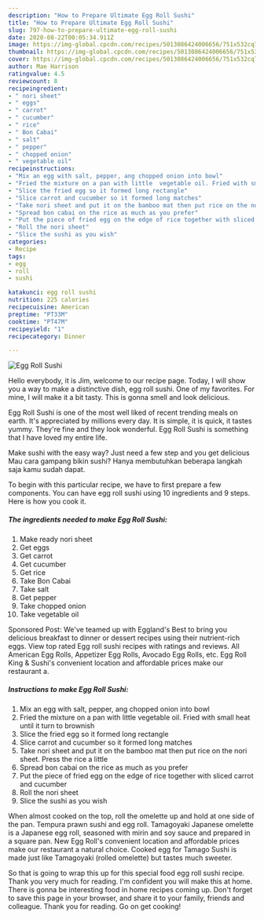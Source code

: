 ```yaml
---
description: "How to Prepare Ultimate Egg Roll Sushi"
title: "How to Prepare Ultimate Egg Roll Sushi"
slug: 797-how-to-prepare-ultimate-egg-roll-sushi
date: 2020-08-22T00:05:34.911Z
image: https://img-global.cpcdn.com/recipes/5013086424006656/751x532cq70/egg-roll-sushi-recipe-main-photo.jpg
thumbnail: https://img-global.cpcdn.com/recipes/5013086424006656/751x532cq70/egg-roll-sushi-recipe-main-photo.jpg
cover: https://img-global.cpcdn.com/recipes/5013086424006656/751x532cq70/egg-roll-sushi-recipe-main-photo.jpg
author: Mae Harrison
ratingvalue: 4.5
reviewcount: 8
recipeingredient:
- " nori sheet"
- " eggs"
- " carrot"
- " cucumber"
- " rice"
- " Bon Cabai"
- " salt"
- " pepper"
- " chopped onion"
- " vegetable oil"
recipeinstructions:
- "Mix an egg with salt, pepper, ang chopped onion into bowl"
- "Fried the mixture on a pan with little  vegetable oil. Fried with small heat until it turn to brownish"
- "Slice the fried egg so it formed long rectangle"
- "Slice carrot and cucumber so it formed long matches"
- "Take nori sheet and put it on the bamboo mat then put rice on the nori sheet. Press the rice a little"
- "Spread bon cabai on the rice as much as you prefer"
- "Put the piece of fried egg on the edge of rice together with sliced carrot and cucumber"
- "Roll the nori sheet"
- "Slice the sushi as you wish"
categories:
- Recipe
tags:
- egg
- roll
- sushi

katakunci: egg roll sushi 
nutrition: 225 calories
recipecuisine: American
preptime: "PT33M"
cooktime: "PT47M"
recipeyield: "1"
recipecategory: Dinner

---
```



![Egg Roll Sushi](https://img-global.cpcdn.com/recipes/5013086424006656/751x532cq70/egg-roll-sushi-recipe-main-photo.jpg)

Hello everybody, it is Jim, welcome to our recipe page. Today, I will show you a way to make a distinctive dish, egg roll sushi. One of my favorites. For mine, I will make it a bit tasty. This is gonna smell and look delicious.

Egg Roll Sushi is one of the most well liked of recent trending meals on earth. It's appreciated by millions every day. It is simple, it is quick, it tastes yummy. They're fine and they look wonderful. Egg Roll Sushi is something that I have loved my entire life.

Make sushi with the easy way? Just need a few step and you get delicious Mau cara gampang bikin sushi? Hanya membutuhkan beberapa langkah saja kamu sudah dapat.


To begin with this particular recipe, we have to first prepare a few components. You can have egg roll sushi using 10 ingredients and 9 steps. Here is how you cook it.

<!--inarticleads1-->

##### The ingredients needed to make Egg Roll Sushi:

1. Make ready  nori sheet
1. Get  eggs
1. Get  carrot
1. Get  cucumber
1. Get  rice
1. Take  Bon Cabai
1. Take  salt
1. Get  pepper
1. Take  chopped onion
1. Take  vegetable oil


Sponsored Post: We&#39;ve teamed up with Eggland&#39;s Best to bring you delicious breakfast to dinner or dessert recipes using their nutrient-rich eggs. View top rated Egg roll sushi recipes with ratings and reviews. All American Egg Rolls, Appetizer Egg Rolls, Avocado Egg Rolls, etc. Egg Roll King &amp; Sushi&#39;s convenient location and affordable prices make our restaurant a. 

<!--inarticleads2-->

##### Instructions to make Egg Roll Sushi:

1. Mix an egg with salt, pepper, ang chopped onion into bowl
1. Fried the mixture on a pan with little  vegetable oil. Fried with small heat until it turn to brownish
1. Slice the fried egg so it formed long rectangle
1. Slice carrot and cucumber so it formed long matches
1. Take nori sheet and put it on the bamboo mat then put rice on the nori sheet. Press the rice a little
1. Spread bon cabai on the rice as much as you prefer
1. Put the piece of fried egg on the edge of rice together with sliced carrot and cucumber
1. Roll the nori sheet
1. Slice the sushi as you wish


When almost cooked on the top, roll the omelette up and hold at one side of the pan. Tempura prawn sushi and egg roll. Tamagoyaki Japanese omelette is a Japanese egg roll, seasoned with mirin and soy sauce and prepared in a square pan. New Egg Roll&#39;s convenient location and affordable prices make our restaurant a natural choice. Cooked egg for Tamago Sushi is made just like Tamagoyaki (rolled omelette) but tastes much sweeter. 

So that is going to wrap this up for this special food egg roll sushi recipe. Thank you very much for reading. I'm confident you will make this at home. There is gonna be interesting food in home recipes coming up. Don't forget to save this page in your browser, and share it to your family, friends and colleague. Thank you for reading. Go on get cooking!
